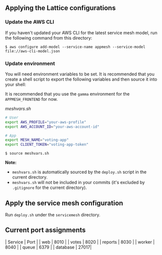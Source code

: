 ## Applying the Lattice configurations

### Update the AWS CLI

If you haven't updated your AWS CLI for the latest service mesh model, run the following
command from this directory:

    $ aws configure add-model --service-name appmesh --service-model file://aws-cli-model.json

### Update environment

You will need environment variables to be set. It is recommended that you create a shell script
to export the following variables and then source it into your shell:

It is recommended that you use the `gamma` environment for the `APPMESH_FRONTEND` for now.

*meshvars.sh*

```sh
# User
export AWS_PROFILE="your-aws-profile"
export AWS_ACCOUNT_ID="your-aws-account-id"

# App
export MESH_NAME="voting-app"
export CLIENT_TOKEN="voting-app-token"
```

    $ source meshvars.sh


**Note:**

* `meshvars.sh` is automatically sourced by the `deploy.sh` script in the current directory.
* `meshvars.sh` will not be included in your commits (it's excluded by `.gitignore` for the current directory).

## Apply the service mesh configuration

Run `deploy.sh` under the `servicemesh` directory.


## Current port assignments

| Service | Port |
| web | 8010 |
| votes | 8020 |
| reports | 8030 |
| worker | 8040 |
| queue | 6379 |
| database | 27017|


